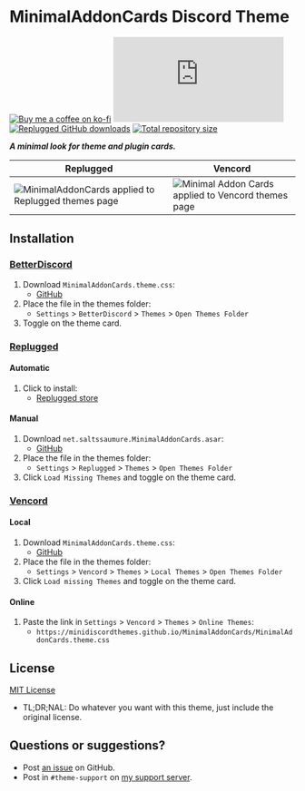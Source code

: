 [screenshot-rp]:    https://i.imgur.com/iNjqoQZ.png
[screenshot-vc]:    https://i.imgur.com/eb5De4k.png

[css-color]:        https://developer.mozilla.org/en-US/docs/Web/CSS/color_value
[discord]:          https://discord.gg/uy8nKQVatp

[BetterDiscord]:    https://betterdiscord.app/
[Replugged]:        https://replugged.dev/
[Vencord]:          https://github.com/Vendicated/Vencord

[shield-donate]:    https://img.shields.io/badge/Donate-ko--fi-orange?style=flat-square&logo=kofi&logoColor=orange
[ko-fi]:            https://ko-fi.com/saltssaumure "Buy me a coffee!"

[shield-bd-dl]:     https://img.shields.io/github/downloads/MiniDiscordThemes/MinimalAddonCards/MinimalAddonCards.theme.css?color=purple&label=Downloads&style=flat-square
[shield-asar-dl]:   https://img.shields.io/github/downloads/MiniDiscordThemes/MinimalAddonCards/net.saltssaumure.MinimalAddonCards.asar?color=purple&label=Downloads&style=flat-square
[shield-repo-size]: https://img.shields.io/github/repo-size/MiniDiscordThemes/MinimalAddonCards?label=Repository&style=flat-square "Total size"

[github]:           https://github.com/MiniDiscordThemes/MinimalAddonCards
[issues]:           https://github.com/MiniDiscordThemes/MinimalAddonCards/issues
[license]:          https://github.com/MiniDiscordThemes/MinimalAddonCards/blob/main/LICENSE
[.theme.css]:       https://github.com/MiniDiscordThemes/MinimalAddonCards/blob/main/MinimalAddonCards.theme.css

[release-bd]:       https://betterdiscord.app/theme/?id=000 "BetterDiscord store page"
[release-rp]:       https://replugged.dev/store/net.saltssaumure.MinimalAddonCards "Replugged store page"
[release-bd-gh]:    https://github.com/MiniDiscordThemes/MinimalAddonCards/releases/latest/download/MinimalAddonCards.theme.css "Get latest release"
[release-rp-gh]:    https://github.com/MiniDiscordThemes/MinimalAddonCards/releases/latest/download/net.saltssaumure.MinimalAddonCards.asar "Get latest release"

# MinimalAddonCards Discord Theme
[![Buy me a coffee on ko-fi][shield-donate]][ko-fi]
[![BetterDiscord GitHub downloads][shield-bd-dl]][release-bd-gh]
[![Replugged GitHub downloads][shield-asar-dl]][release-rp-gh]
[![Total repository size][shield-repo-size]][github]

***A minimal look for theme and plugin cards.***

| Replugged                                                            | Vencord                                                              |
| -------------------------------------------------------------------- | -------------------------------------------------------------------- |
| ![MinimalAddonCards applied to Replugged themes page][screenshot-rp] | ![Minimal Addon Cards applied to Vencord themes page][screenshot-vc] |

## Installation

### [BetterDiscord][BetterDiscord]
1. Download `MinimalAddonCards.theme.css`:
    - [GitHub][release-bd-gh]
2. Place the file in the themes folder:
    - `Settings` > `BetterDiscord` > `Themes` > `Open Themes Folder`
3. Toggle on the theme card.

### [Replugged][Replugged]
#### Automatic
1. Click to install:
    - [Replugged store][release-rp]
#### Manual
1. Download `net.saltssaumure.MinimalAddonCards.asar`:
    - [GitHub][release-rp-gh]
2. Place the file in the themes folder:
    - `Settings` > `Replugged` > `Themes` > `Open Themes Folder`
3. Click `Load Missing Themes` and toggle on the theme card.

### [Vencord][Vencord]
#### Local
1. Download `MinimalAddonCards.theme.css`:
    - [GitHub][release-bd-gh]
2. Place the file in the themes folder:
    - `Settings` > `Vencord` > `Themes` > `Local Themes` > `Open Themes Folder`
3. Click `Load missing Themes` and toggle on the theme card.
#### Online
1. Paste the link in `Settings` > `Vencord` > `Themes` > `Online Themes`:
    - `https://minidiscordthemes.github.io/MinimalAddonCards/MinimalAddonCards.theme.css`

## License
[MIT License][license]
- <span title="Too long; didn't read; not a lawyer">TL;DR;NAL</span>: Do whatever you want with this theme, just include the original license.

## Questions or suggestions?
- Post [an issue][issues] on GitHub.
- Post in `#theme-support` on [my support server][discord].